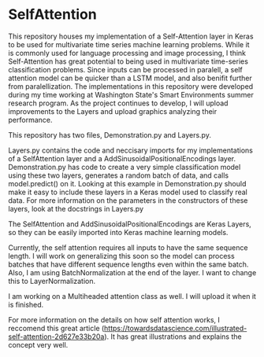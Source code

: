 # SelfAttention
This repository houses my implementation of a Self-Attention layer in Keras to be used for multivariate time series machine learning problems. While it is commonly used for language processing and image processing, I think Self-Attention has great potential to being used in multivariate time-series classification problems. Since inputs can be processed in paralell, a self attention model can be quicker than a LSTM model, and also benifit further from paralellization. The implementations in this repository were developed during my time working at Washington State's Smart Environments summer research program. As the project continues to develop, I will upload improvements to the Layers and upload graphics analyzing their performance.



This repository has two files, Demonstration.py and Layers.py. 

Layers.py contains the code and neccisary imports for my implementations of a SelfAttention layer and a AddSinusoidalPositionalEncodings layer. Demonstration.py has code to create a very simple classification model using these two layers, generates a random batch of data, and calls model.predict() on it. Looking at this example in Demonstration.py should make it easy to include these layers in a Keras model used to classify real data. For more information on the parameters in the constructors of these layers, look at the docstrings in Layers.py

The SelfAttention and AddSinusoidalPositionalEncodings are Keras Layers, so they can be easily imported into Keras machine learning models. 

Currently, the self attention requires all inputs to have the same sequence length. I will work on generalizing this soon so the model can process batches that have different sequence lengths even within the same batch. Also, I am using BatchNormalization at the end of the layer. I want to change this to LayerNormalization.

I am working on a Multiheaded attention class as well. I will upload it when it is finished.

For more information on the details on how self attention works, I reccomend this great article (https://towardsdatascience.com/illustrated-self-attention-2d627e33b20a). It has great illustrations and explains the concept very well.
